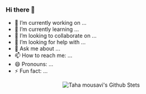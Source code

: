 ### Hi there 👋

- 🔭 I’m currently working on ...
- 🌱 I’m currently learning ...
- 👯 I’m looking to collaborate on ...
- 🤔 I’m looking for help with ...
- 💬 Ask me about ...
- 📫 How to reach me: ...
- 😄 Pronouns: ...
- ⚡ Fun fact: ...

<p align="center">
<img src="https://github-readme-stats.vercel.app/api?username=TahaMsv&count_private=true&include_all_commits=true&show_icons=true&theme=tokyonight" alt="Taha mousavi's Github Stets" /></p>
